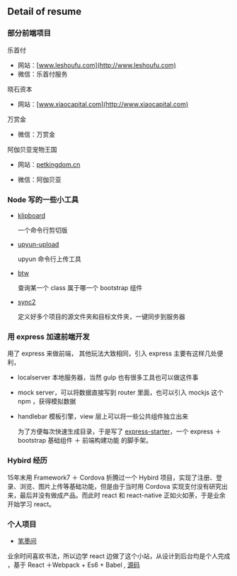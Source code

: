 ## Detail of resume

### 部分前端项目

乐首付

* 网站：[www.leshoufu.com](http://www.leshoufu.com)
* 微信：乐首付服务

晓石资本

- 网站：[www.xiaocapital.com](http://www.xiaocapital.com)

万赏金

- 微信：万赏金

阿伽贝亚宠物王国

- 网站：[petkingdom.cn](http://www.petkingdom.cn)


* 微信：阿伽贝亚

### Node 写的一些小工具

- [klipboard](https://github.com/yuwancumian/klipboard)

  一个命令行剪切版

- [upyun-upload](https://github.com/yuwancumian/upyun-upload)

  upyun 命令行上传工具

- [btw](https://github.com/yuwancumian/btw)

  查询某一个 class 属于哪一个 bootstrap 组件

- [sync2](https://github.com/yuwancumian/sync2)

  定义好多个项目的源文件夹和目标文件夹，一键同步到服务器

### 用 express 加速前端开发

用了 express 来做前端， 其他玩法大致相同，引入 express 主要有这样几处便利，

- localserver 本地服务器，当然 gulp 也有很多工具也可以做这件事

- mock server，可以将数据直接写到 router 里面，也可以引入 mockjs 这个 npm ，获得模拟数据 

- handlebar 模板引擎，view 层上可以将一些公共组件独立出来

  为了方便每次快速生成目录，于是写了 [express-starter](https://github.com/yuwancumian/website-starter)，一个 express ＋ bootstrap 基础组件 ＋ 前端构建功能 的脚手架。

### Hybird 经历

15年末用 Framework7 ＋ Cordova 折腾过一个 Hybird 项目，实现了注册、登录、浏览、图片上传等基础功能，但是由于当时用 Cordova 实现支付没有研究出来，最后并没有做成产品。而此时 react 和 react-native 正如火如荼，于是业余开始学习 react。

### 个人项目

- [笔墨间](http://www.bimojian.com)

业余时间喜欢书法，所以边学 react 边做了这个小站，从设计到后台均是个人完成  ，基于 React ＋Webpack + Es6 + Babel , [源码](https://github.com/yuwancumian/bimojian/tree/antd)

 

